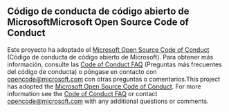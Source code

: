 ## <a name="microsoft-open-source-code-of-conduct"></a><span data-ttu-id="98d5a-101">Código de conducta de código abierto de Microsoft</span><span class="sxs-lookup"><span data-stu-id="98d5a-101">Microsoft Open Source Code of Conduct</span></span>
<span data-ttu-id="98d5a-p101">Este proyecto ha adoptado el [Microsoft Open Source Code of Conduct](https://opensource.microsoft.com/codeofconduct/) (Código de conducta de código abierto de Microsoft). Para obtener más información, consulte las [Code of Conduct FAQ](https://opensource.microsoft.com/codeofconduct/faq/) (Preguntas más frecuentes del código de conducta) o póngase en contacto con [opencode@microsoft.com](mailto:opencode@microsoft.com) con otras preguntas o comentarios.</span><span class="sxs-lookup"><span data-stu-id="98d5a-p101">This project has adopted the [Microsoft Open Source Code of Conduct](https://opensource.microsoft.com/codeofconduct/). For more information see the [Code of Conduct FAQ](https://opensource.microsoft.com/codeofconduct/faq/) or contact [opencode@microsoft.com](mailto:opencode@microsoft.com) with any additional questions or comments.</span></span>